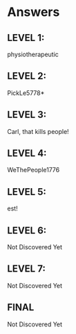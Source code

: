 # Answers

## LEVEL 1:
physiotherapeutic

## LEVEL 2: 
PickLe5778*

## LEVEL 3:
Carl, that kills people!

## LEVEL 4:
WeThePeople1776

## LEVEL 5:
est!

## LEVEL 6:
Not Discovered Yet

## LEVEL 7:
Not Discovered Yet

## FINAL
Not Discovered Yet

